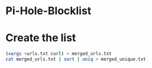 # Pi-Hole-Blocklist

# Create the list

```bash
(xargs <urls.txt curl) > merged_urls.txt
cat merged_urls.txt | sort | uniq > merged_unique.txt
```

